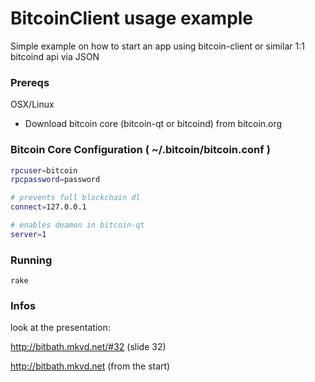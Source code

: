 # BitcoinClient usage example
Simple example on how to start an app using bitcoin-client or similar 1:1 bitcoind api via JSON


### Prereqs

OSX/Linux

- Download bitcoin core (bitcoin-qt or bitcoind) from bitcoin.org

### Bitcoin Core Configuration ( ~/.bitcoin/bitcoin.conf )

```sh
rpcuser=bitcoin
rpcpassword=password

# prevents full blockchain dl
connect=127.0.0.1

# enables deamon in bitcoin-qt
server=1
```

### Running

    rake


### Infos

look at the presentation:

http://bitbath.mkvd.net/#32 (slide 32)


http://bitbath.mkvd.net (from the start)
